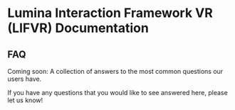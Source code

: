 # Lumina Interaction Framework VR (LIFVR) Documentation

## FAQ

Coming soon: A collection of answers to the most common questions our users have.

If you have any questions that you would like to see answered here, please let us know! 

